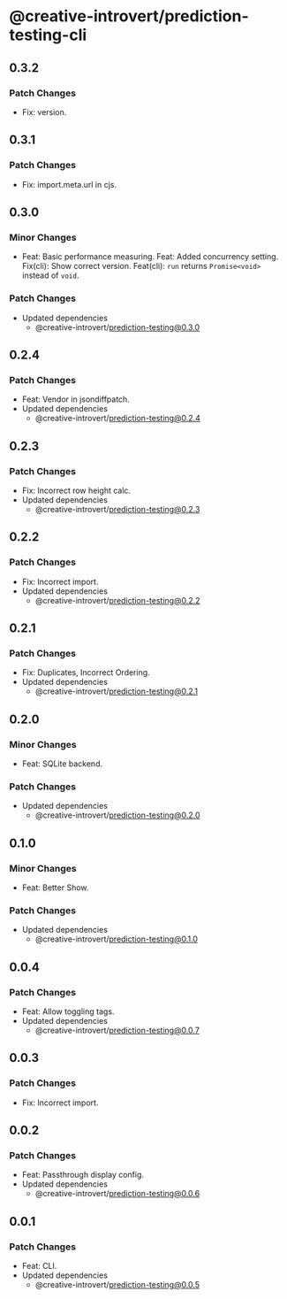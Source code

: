 # @creative-introvert/prediction-testing-cli

## 0.3.2

### Patch Changes

- Fix: version.

## 0.3.1

### Patch Changes

- Fix: import.meta.url in cjs.

## 0.3.0

### Minor Changes

- Feat: Basic performance measuring.
  Feat: Added concurrency setting.
  Fix(cli): Show correct version.
  Feat(cli): `run` returns `Promise<void>` instead of `void`.

### Patch Changes

- Updated dependencies
  - @creative-introvert/prediction-testing@0.3.0

## 0.2.4

### Patch Changes

- Feat: Vendor in jsondiffpatch.
- Updated dependencies
  - @creative-introvert/prediction-testing@0.2.4

## 0.2.3

### Patch Changes

- Fix: Incorrect row height calc.
- Updated dependencies
  - @creative-introvert/prediction-testing@0.2.3

## 0.2.2

### Patch Changes

- Fix: Incorrect import.
- Updated dependencies
  - @creative-introvert/prediction-testing@0.2.2

## 0.2.1

### Patch Changes

- Fix: Duplicates, Incorrect Ordering.
- Updated dependencies
  - @creative-introvert/prediction-testing@0.2.1

## 0.2.0

### Minor Changes

- Feat: SQLite backend.

### Patch Changes

- Updated dependencies
  - @creative-introvert/prediction-testing@0.2.0

## 0.1.0

### Minor Changes

- Feat: Better Show.

### Patch Changes

- Updated dependencies
  - @creative-introvert/prediction-testing@0.1.0

## 0.0.4

### Patch Changes

- Feat: Allow toggling tags.
- Updated dependencies
  - @creative-introvert/prediction-testing@0.0.7

## 0.0.3

### Patch Changes

- Fix: Incorrect import.

## 0.0.2

### Patch Changes

- Feat: Passthrough display config.
- Updated dependencies
  - @creative-introvert/prediction-testing@0.0.6

## 0.0.1

### Patch Changes

- Feat: CLI.
- Updated dependencies
  - @creative-introvert/prediction-testing@0.0.5
